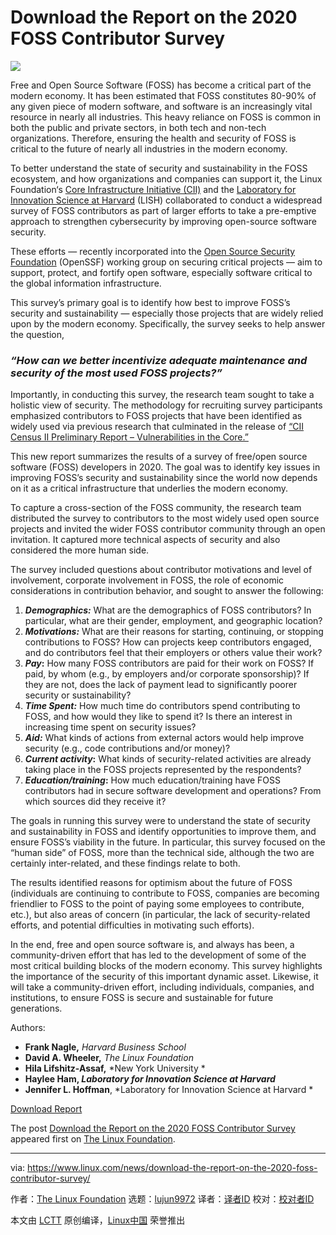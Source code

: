 [#]: collector: (lujun9972)
[#]: translator: ( )
[#]: reviewer: ( )
[#]: publisher: ( )
[#]: url: ( )
[#]: subject: (Download the Report on the 2020 FOSS Contributor Survey)
[#]: via: (https://www.linux.com/news/download-the-report-on-the-2020-foss-contributor-survey/)
[#]: author: (The Linux Foundation https://www.linuxfoundation.org/blog/2020/12/download-the-report-on-the-2020-foss-contributor-survey/)

Download the Report on the 2020 FOSS Contributor Survey
======

[
![][1]
][2]

Free and Open Source Software (FOSS) has become a critical part of the modern economy. It has been estimated that FOSS constitutes 80-90% of any given piece of modern software, and software is an increasingly vital resource in nearly all industries. This heavy reliance on FOSS is common in both the public and private sectors, in both tech and non-tech organizations. Therefore, ensuring the health and security of FOSS is critical to the future of nearly all industries in the modern economy.

To better understand the state of security and sustainability in the FOSS ecosystem, and how organizations and companies can support it, the Linux Foundation‘s [Core Infrastructure Initiative (CII)][3] and the [Laboratory for Innovation Science at Harvard][4] (LISH) collaborated to conduct a widespread survey of FOSS contributors as part of larger efforts to take a pre-emptive approach to strengthen cybersecurity by improving open-source software security. 

These efforts — recently incorporated into the [Open Source Security Foundation][5] (OpenSSF) working group on securing critical projects — aim to support, protect, and fortify open software, especially software critical to the global information infrastructure.

This survey’s primary goal is to identify how best to improve FOSS’s security and sustainability — especially those projects that are widely relied upon by the modern economy. Specifically, the survey seeks to help answer the question,

### _“How can we better incentivize adequate maintenance and security of the most used FOSS projects?”_

Importantly, in conducting this survey, the research team sought to take a holistic view of security. The methodology for recruiting survey participants emphasized contributors to FOSS projects that have been identified as widely used via previous research that culminated in the release of [“CII Census II Preliminary Report – Vulnerabilities in the Core.”][6]

This new report summarizes the results of a survey of free/open source software (FOSS) developers in 2020. The goal was to identify key issues in improving FOSS’s security and sustainability since the world now depends on it as a critical infrastructure that underlies the modern economy. 

To capture a cross-section of the FOSS community, the research team distributed the survey to contributors to the most widely used open source projects and invited the wider FOSS contributor community through an open invitation. It captured more technical aspects of security and also considered the more human side. 

The survey included questions about contributor motivations and level of involvement, corporate involvement in FOSS, the role of economic considerations in contribution behavior, and sought to answer the following:

  1. _**Demographics:**_ What are the demographics of FOSS contributors? In particular, what are their gender, employment, and geographic location?
  2. _**Motivations:**_ What are their reasons for starting, continuing, or stopping contributions to FOSS? How can projects keep contributors engaged, and do contributors feel that their employers or others value their work?
  3. **_Pay_:** How many FOSS contributors are paid for their work on FOSS? If paid, by whom (e.g., by employers and/or corporate sponsorship)? If they are not, does the lack of payment lead to significantly poorer security or sustainability?
  4. _**Time Spent:**_ How much time do contributors spend contributing to FOSS, and how would they like to spend it? Is there an interest in increasing time spent on security issues?
  5. _**Aid:**_ What kinds of actions from external actors would help improve security (e.g., code contributions and/or money)?
  6. **_Current activity_:** What kinds of security-related activities are already taking place in the FOSS projects represented by the respondents?
  7. **_Education/training_:** How much education/training have FOSS contributors had in secure software development and operations? From which sources did they receive it?



The goals in running this survey were to understand the state of security and sustainability in FOSS and identify opportunities to improve them, and ensure FOSS’s viability in the future. In particular, this survey focused on the “human side” of FOSS, more than the technical side, although the two are certainly inter-related, and these findings relate to both. 

The results identified reasons for optimism about the future of FOSS (individuals are continuing to contribute to FOSS, companies are becoming friendlier to FOSS to the point of paying some employees to contribute, etc.), but also areas of concern (in particular, the lack of security-related efforts, and potential difficulties in motivating such efforts). 

In the end, free and open source software is, and always has been, a community-driven effort that has led to the development of some of the most critical building blocks of the modern economy. This survey highlights the importance of the security of this important dynamic asset. Likewise, it will take a community-driven effort, including individuals, companies, and institutions, to ensure FOSS is secure and sustainable for future generations.

Authors:

  * **Frank Nagle,** _Harvard Business School_
  * **David A. Wheeler,** _The Linux Foundation_
  * **Hila Lifshitz-Assaf,** *New York University *
  * **Haylee Ham, _Laboratory for Innovation Science at Harvard_**
  * **Jennifer L. Hoffman**, *Laboratory for Innovation Science at Harvard *



[Download Report][2]

The post [Download the Report on the 2020 FOSS Contributor Survey][7] appeared first on [The Linux Foundation][8].

--------------------------------------------------------------------------------

via: https://www.linux.com/news/download-the-report-on-the-2020-foss-contributor-survey/

作者：[The Linux Foundation][a]
选题：[lujun9972][b]
译者：[译者ID](https://github.com/译者ID)
校对：[校对者ID](https://github.com/校对者ID)

本文由 [LCTT](https://github.com/LCTT/TranslateProject) 原创编译，[Linux中国](https://linux.cn/) 荣誉推出

[a]: https://www.linuxfoundation.org/blog/2020/12/download-the-report-on-the-2020-foss-contributor-survey/
[b]: https://github.com/lujun9972
[1]: https://www.linuxfoundation.org/wp-content/uploads/2020/11/2020FOSSContributorSurveyReport_PromoGraphics-02-1.png
[2]: https://www.linuxfoundation.org/wp-content/uploads/2020/12/2020FOSSContributorSurveyReport_V7.pdf
[3]: https://www.coreinfrastructure.org/
[4]: https://lish.harvard.edu/
[5]: http://www.openssf.org/
[6]: https://www.coreinfrastructure.org/programs/census-program-ii/
[7]: https://www.linuxfoundation.org/blog/2020/12/download-the-report-on-the-2020-foss-contributor-survey/
[8]: https://www.linuxfoundation.org/

